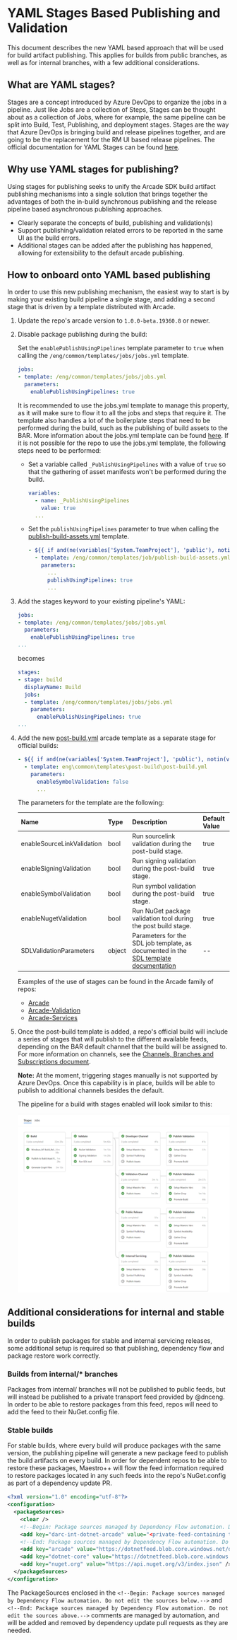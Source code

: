 # YAML Stages Based Publishing and Validation

This document describes the new YAML based approach that will be used for build artifact publishing.  This applies for builds from public branches, as well as for internal branches, with a few additional considerations.

## What are YAML stages?

Stages are a concept introduced by Azure DevOps to organize the jobs in a pipeline.  Just like Jobs are a collection of Steps, Stages can be thought about as a collection of Jobs, where for example, the same pipeline can be split into Build, Test, Publishing, and deployment stages.
Stages are the way that Azure DevOps is bringing build and release pipelines together, and are going to be the replacement for the RM UI based release pipelines.
The official documentation for YAML Stages can be found [here](https://docs.microsoft.com/en-us/azure/devops/pipelines/process/stages?view=azure-devops&tabs=yaml).

## Why use YAML stages for publishing?

Using stages for publishing seeks to unify the Arcade SDK build artifact publishing mechanisms into a single solution that brings together the advantages of both the in-build synchronous publishing and the release pipeline based asynchronous publishing approaches.

* Clearly separate the concepts of build, publishing and validation(s)
* Support publishing/validation related errors to be reported in the same UI as the build errors.
* Additional stages can be added after the publishing has happened, allowing for extensibility to the default arcade publishing.

## How to onboard onto YAML based publishing

In order to use this new publishing mechanism, the easiest way to start is by making your existing build pipeline a single stage, and adding a second stage that is driven by a template distributed with Arcade.

1. Update the repo's arcade version to `1.0.0-beta.19360.8` or newer.

1. Disable package publishing during the build:

    Set the `enablePublishUsingPipelines` template parameter to `true` when calling the `/eng/common/templates/jobs/jobs.yml` template.

    ```YAML
    jobs:
    - template: /eng/common/templates/jobs/jobs.yml
      parameters:
        enablePublishUsingPipelines: true
    ```

    It is recommended to use the jobs.yml template to manage this property, as it will make sure to flow it to all the jobs and steps that require it.  The template also handles a lot of the boilerplate steps that need to be performed during the build, such as the publishing of build assets to the BAR. More information about the jobs.yml template can be found [here](../AzureDevOps/PhaseToJobSchemaChange.md#--what-is-the-engcommontemplatesjobsjobsyml-template).  If it is not possible for the repo to use the jobs.yml template, the following steps need to be performed:

    * Set a variable called `_PublishUsingPipelines` with a value of `true` so that the gathering of asset manifests won't be performed during the build.

      ```YAML
      variables:
        - name: _PublishUsingPipelines
          value: true
        ...
      ```

    * Set the `publishUsingPipelines` parameter to true when calling the [publish-build-assets.yml](../../eng/common/templates/job/publish-build-assets.yml) template.

      ```YAML
      - ${{ if and(ne(variables['System.TeamProject'], 'public'), notin(variables['Build.Reason'], 'PullRequest')) }}:
        - template: /eng/common/templates/job/publish-build-assets.yml
          parameters:
            ...
            publishUsingPipelines: true
            ...
      ```

1. Add the stages keyword to your existing pipeline's YAML:

    ```YAML
    jobs:
    - template: /eng/common/templates/jobs/jobs.yml
      parameters:
        enablePublishUsingPipelines: true
    ...
    ```

    becomes

    ```YAML
    stages:
    - stage: build
      displayName: Build
      jobs:
      - template: /eng/common/templates/jobs/jobs.yml
        parameters:
          enablePublishUsingPipelines: true
    ...
    ```

1. Add the new [post-build.yml](../../eng/common/templates/post-build/post-build.yml) arcade template as a separate stage for official builds:

    ```YAML
    - ${{ if and(ne(variables['System.TeamProject'], 'public'), notin(variables['Build.Reason'], 'PullRequest')) }}:
      - template: eng\common\templates\post-build\post-build.yml
        parameters:
          enableSymbolValidation: false
          ...
    ```

    The parameters for the template are the following:

    | Name                         | Type     | Description                                                   |Default Value     |
    | -----------------------------| -------- | ------------------------------------------------------------- |----- |
    | enableSourceLinkValidation   | bool     | Run sourcelink validation during the post-build stage.        | true |
    | enableSigningValidation      | bool     | Run signing validation during the post-build stage.           | true |
    | enableSymbolValidation       | bool     | Run symbol validation during the post-build stage.            | true |
    | enableNugetValidation        | bool     | Run NuGet package validation tool during the post build stage.| true |
    | SDLValidationParameters      | object   | Parameters for the SDL job template, as documented in the [SDL template documentation](../HowToAddSDLRunToPipeline.md) | -- |

    Examples of the use of stages can be found in the Arcade family of repos:

    * [Arcade](https://github.com/dotnet/arcade/blob/master/azure-pipelines.yml)
    * [Arcade-Validation](https://github.com/dotnet/arcade-validation/blob/master/azure-pipelines.yml)
    * [Arcade-Services](https://github.com/dotnet/arcade-services/blob/master/azure-pipelines.yml)

1. Once the post-build template is added, a repo's official build will include a series of stages that will publish to the different available feeds, depending on the BAR default channel that the build will be assigned to.  For more information on channels, see the [Channels, Branches and Subscriptions document](../BranchesChannelsAndSubscriptions.md).

    **Note:** At the moment, triggering stages manually is not supported by Azure DevOps. Once this capability is in place, builds will be able to publish to additional channels besides the default.

    The pipeline for a build with stages enabled will look similar to this:

    ![build-with-post-build-stages](./images/build-with-post-build-stages.png)

## Additional considerations for internal and stable builds

In order to publish packages for stable and internal servicing releases, some additional setup is required so that publishing, dependency flow and package restore work correctly.

### Builds from internal/* branches

Packages from internal/ branches will not be published to public feeds, but will instead be published to a private transport feed provided by @dnceng. In order to be able to restore packages from this feed, repos will need to add the feed to their NuGet.config file.

### Stable builds

For stable builds, where every build will produce packages with the same version, the publishing pipeline will generate a new package feed to publish the build artifacts on every build. In order for dependent repos to be able to restore these packages, Maestro++ will flow the feed information required to restore packages located in any such feeds into the repo's NuGet.config as part of a dependency update PR.

```XML
<?xml version="1.0" encoding="utf-8"?>
<configuration>
  <packageSources>
    <clear />
    <!--Begin: Package sources managed by Dependency Flow automation. Do not edit the sources below.-->
    <add key="darc-int-dotnet-arcade" value="<private-feed-containing the packages>" />
    <!--End: Package sources managed by Dependency Flow automation. Do not edit the sources above.-->
    <add key="arcade" value="https://dotnetfeed.blob.core.windows.net/dotnet-tools-internal/index.json" />
    <add key="dotnet-core" value="https://dotnetfeed.blob.core.windows.net/dotnet-core/index.json" />
    <add key="nuget.org" value="https://api.nuget.org/v3/index.json" />
  </packageSources>
</configuration>
```

The PackageSources enclosed in the `<!--Begin: Package sources managed by Dependency Flow automation. Do not edit the sources below.-->` and `<!--End: Package sources managed by Dependency Flow automation. Do not edit the sources above.-->` comments are managed by automation, and will be added and removed by dependency update pull requests as they are needed.
